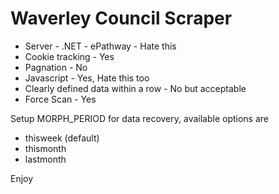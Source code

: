 # Waverley Council Scraper

* Server - .NET - ePathway - Hate this
* Cookie tracking - Yes
* Pagnation - No
* Javascript - Yes, Hate this too
* Clearly defined data within a row - No but acceptable
* Force Scan - Yes

Setup MORPH_PERIOD for data recovery, available options are

* thisweek (default)
* thismonth
* lastmonth


Enjoy
